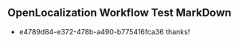 ## OpenLocalization Workflow Test MarkDown
* e4789d84-e372-478b-a490-b775416fca36 
thanks!<!--HONumber=Mar16_HO2-->
